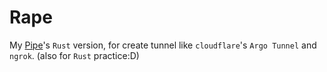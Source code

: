 # Rape

My [Pipe](https://github.com/abcdlsj/pipe)'s `Rust` version, for create tunnel like `cloudflare`'s `Argo Tunnel` and `ngrok`.
(also for `Rust` practice:D)